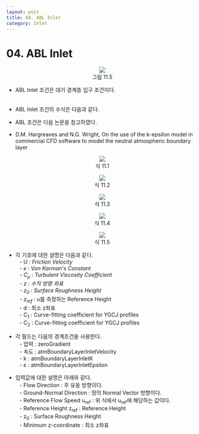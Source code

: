```yaml
---
layout: post
title: 04. ABL Inlet
category: Inlet
---
```


# 04. ABL Inlet

<p align='Center'>
    <img src="https:nextfoam.co.kr/baramManual/userguide/11.5.png"><br>
    그림 11.5
</p>

* ABL Inlet 조건은 대기 경계층 입구 조건이다.<br><br>

* ABL Inlet 조건의 수식은 다음과 같다.<br>

* ABL 조건은 다음 논문을 참고하였다.<br>

* D.M. Hargreaves and N.G. Wright, On the use of the k-epsilon model in commercial CFD software to model the neutral atmospheric boundary layer<br>

<p align='Center'>
    <img src="https:nextfoam.co.kr/baramManual/userguide/식 11.1.png"><br>
    식 11.1
</p>

<p align='Center'>
    <img src="https:nextfoam.co.kr/baramManual/userguide/식 11.6.png"><br>
    식 11.2
</p>

<p align='Center'>
    <img src="https:nextfoam.co.kr/baramManual/userguide/식 11.7.png"><br>
    식 11.3
</p>

<p align='Center'>
    <img src="https:nextfoam.co.kr/baramManual/userguide/식 11.4.png"><br>
    식 11.4
</p>

<p align='Center'>
    <img src="https:nextfoam.co.kr/baramManual/userguide/식 11.5.png"><br>
    식 11.5
</p>

* 각 기호에 대한 설명은 다음과 같다.<br>
&ensp; - U<sup>*</sup> : Friction Velocity<br>
&ensp; - κ : Von Karman's Constant<br>
&ensp; - C<sub>μ</sub> : Turbulent Viscosity Coefficient<br>
&ensp; - z : 수직 방향 좌표<br>
&ensp; - z<sub>0</sub> : Surface Roughness Height<br>
&ensp; - z<sub>ref</sub> : u<sup>*</sup>를 측정하는 Reference Height<br>
&ensp; - d : 최소 z좌표<br>
&ensp; - C<sub>1</sub> : Curve-fitting coefficient for YGCJ profiles<br>
&ensp; - C<sub>2</sub> : Curve-fitting coefficient for YGCJ profiles<br>

* 각 필드는 다음의 경계조건을 사용한다.<br>
&ensp; - 압력 : zeroGradient<br>
&ensp; - 속도 : atmBoundaryLayerInletVelocity<br>
&ensp; - k : atmBoundaryLayerInletK<br>
&ensp; - ε : atmBoundaryLayerInletEpsilon<br>

* 입력값에 대한 설명은 아래와 같다.<br>
&ensp; - Flow Direction : 주 유동 방향이다.<br>
&ensp; - Ground-Normal Direction : 땅의 Normal Vector 방향이다.<br>
&ensp; - Reference Flow Speed u<sub>ref</sub> : 위 식에서 u<sub>ref</sub>에 해당하는 값이다.<br>
&ensp; - Reference Height z<sub>ref</sub> : Reference Height<br>
&ensp; - z<sub>0</sub> : Surface Roughness Height<br>
&ensp; - Minimum z-coordinate : 최소 z좌표<br>